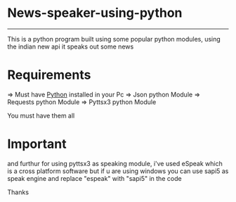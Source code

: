 # News-speaker-using-python
---
This is a python program built using some popular python modules, using the indian new api it speaks out some news

# Requirements

=> Must have [Python](https://www.python.org/) installed in your Pc
=> Json python Module
=> Requests python Module 
=> Pyttsx3 python Module

You must have them all

# Important

and furthur for using pyttsx3 as speaking module, i've used eSpeak which is a cross platform software
but if u are using windows you can use sapi5 as speak engine and replace "espeak" with "sapi5" in the code

Thanks
